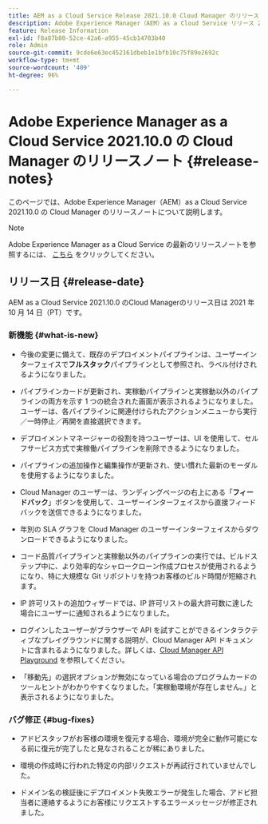 ```yaml
---
title: AEM as a Cloud Service Release 2021.10.0 Cloud Manager のリリースノート
description: Adobe Experience Manager（AEM）as a Cloud Service リリース 2021.10.0 の Cloud Manager のリリースノート
feature: Release Information
exl-id: f8a87b00-52ce-42a6-a955-45cb14703b40
role: Admin
source-git-commit: 9cde6e63ec452161dbeb1e1bfb10c75f89e2692c
workflow-type: tm+mt
source-wordcount: '409'
ht-degree: 96%

---
```


# Adobe Experience Manager as a Cloud Service 2021.10.0 の Cloud Manager のリリースノート {#release-notes}

このページでは、Adobe Experience Manager（AEM）as a Cloud Service 2021.10.0 の Cloud Manager のリリースノートについて説明します。

>[!NOTE]
>Adobe Experience Manager as a Cloud Service の最新のリリースノートを参照するには、 [こちら](https://experienceleague.adobe.com/docs/experience-manager-cloud-service/content/release-notes/release-notes/release-notes-current.html?lang=ja) をクリックしてください。

## リリース日 {#release-date}

AEM as a Cloud Service 2021.10.0 のCloud Managerのリリース日は 2021 年 10 月 14 日（PT）です。


### 新機能 {#what-is-new}

* 今後の変更に備えて、既存のデプロイメントパイプラインは、ユーザーインターフェイスで&#x200B;**フルスタック**&#x200B;パイプラインとして参照され、ラベル付けされるようになりました。

* パイプラインカードが更新され、実稼動パイプラインと実稼動以外のパイプラインの両方を示す 1 つの統合された画面が表示されるようになりました。ユーザーは、各パイプラインに関連付けられたアクションメニューから実行／一時停止／再開を直接選択できます。

* デプロイメントマネージャーの役割を持つユーザーは、UI を使用して、セルフサービス方式で実稼働パイプラインを削除できるようになりました。

* パイプラインの追加操作と編集操作が更新され、使い慣れた最新のモーダルを使用するようになりました。

* Cloud Manager のユーザーは、ランディングページの右上にある「**フィードバック**」ボタンを使用して、ユーザーインターフェイスから直接フィードバックを送信できるようになりました。

* 年別の SLA グラフを Cloud Manager のユーザーインターフェイスからダウンロードできるようになりました。

* コード品質パイプラインと実稼動以外のパイプラインの実行では、ビルドステップ中に、より効率的なシャロークローン作成プロセスが使用されるようになり、特に大規模な Git リポジトリを持つお客様のビルド時間が短縮されます。

* IP 許可リストの追加ウィザードでは、IP 許可リストの最大許可数に達した場合にユーザーに通知されるようになりました。

* ログインしたユーザーがブラウザーで API を試すことができるインタラクティブなプレイグラウンドに関する説明が、Cloud Manager API ドキュメントに含まれるようになりました。詳しくは、[Cloud Manager API Playground](https://developer.adobe.com/experience-cloud/cloud-manager/reference/playground/) を参照してください。

* 「移動先」の選択オプションが無効になっている場合のプログラムカードのツールヒントがわかりやすくなりました。「実稼動環境が存在しません。」と表示されるようになりました。

### バグ修正 {#bug-fixes}

* アドビスタッフがお客様の環境を復元する場合、環境が完全に動作可能になる前に復元が完了したと見なされることが稀にありました。

* 環境の作成時に行われた特定の内部リクエストが再試行されていませんでした。

* ドメイン名の検証後にデプロイメント失敗エラーが発生した場合、アドビ担当者に連絡するようにお客様にリクエストするエラーメッセージが修正されました。
